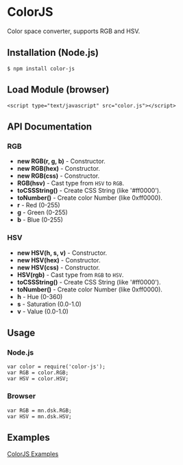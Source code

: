 # ColorJS

Color space converter, supports RGB and HSV.

## Installation (Node.js)

    $ npm install color-js

## Load Module (browser)

    <script type="text/javascript" src="color.js"></script>

## API Documentation

### RGB

* **new RGB(r, g, b)** - Constructor.
* **new RGB(hex)** - Constructor.
* **new RGB(css)** - Constructor.
* **RGB(hsv)** - Cast type from `HSV` to `RGB`.
* **toCSSString()** - Create CSS String (like '#ff0000').
* **toNumber()** - Create color Number (like 0xff0000).
* **r** - Red (0-255)
* **g** - Green (0-255)
* **b** - Blue (0-255)

### HSV

* **new HSV(h, s, v)** - Constructor.
* **new HSV(hex)** - Constructor.
* **new HSV(css)** - Constructor.
* **HSV(rgb)** - Cast type from `RGB` to `HSV`.
* **toCSSString()** - Create CSS String (like '#ff0000').
* **toNumber()** - Create color Number (like 0xff0000).
* **h** - Hue (0-360)
* **s** - Saturation (0.0-1.0)
* **v** - Value (0.0-1.0)

## Usage

### Node.js

    var color = require('color-js');
    var RGB = color.RGB;
    var HSV = color.HSV;


### Browser

    var RGB = mn.dsk.RGB;
    var HSV = mn.dsk.HSV;

## Examples

[ColorJS Examples](http://minodisk.github.com/color-js/examples/)
